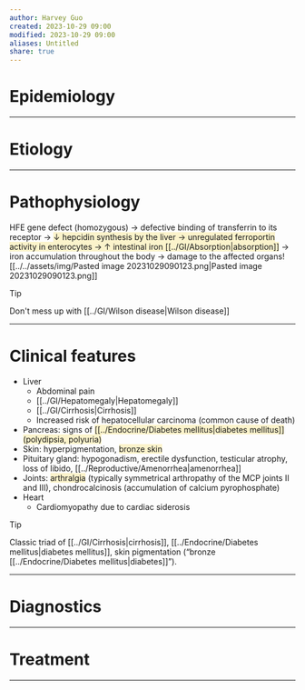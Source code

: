 ```yaml
---
author: Harvey Guo
created: 2023-10-29 09:00
modified: 2023-10-29 09:00
aliases: Untitled
share: true
---
```


# Epidemiology


---
# Etiology


---
# Pathophysiology
HFE gene defect (homozygous) → defective binding of transferrin to its receptor → <span style="background:rgba(240, 200, 0, 0.2)">↓ hepcidin synthesis by the liver → unregulated ferroportin activity in enterocytes → ↑ intestinal iron [[../GI/Absorption|absorption]]</span> → iron accumulation throughout the body → damage to the affected organs![[../../assets/img/Pasted image 20231029090123.png|Pasted image 20231029090123.png]]
>[!tip] 
>Don't mess up with [[../GI/Wilson disease|Wilson disease]]

---
# Clinical features
- Liver
	- Abdominal pain
	- [[../GI/Hepatomegaly|Hepatomegaly]]
	- [[../GI/Cirrhosis|Cirrhosis]]
	- Increased risk of hepatocellular carcinoma (common cause of death)
- Pancreas: signs of <span style="background:rgba(240, 200, 0, 0.2)">[[../Endocrine/Diabetes mellitus|diabetes mellitus]] (polydipsia, polyuria)</span>
- Skin: hyperpigmentation, <span style="background:rgba(240, 200, 0, 0.2)">bronze skin</span> 
- Pituitary gland: hypogonadism, erectile dysfunction, testicular atrophy, loss of libido, [[../Reproductive/Amenorrhea|amenorrhea]]
- Joints: <span style="background:rgba(240, 200, 0, 0.2)">arthralgia</span> (typically symmetrical arthropathy of the MCP joints II and III), chondrocalcinosis (accumulation of calcium pyrophosphate)
- Heart
	- Cardiomyopathy due to cardiac siderosis

>[!tip] 
>Classic triad of [[../GI/Cirrhosis|cirrhosis]], [[../Endocrine/Diabetes mellitus|diabetes mellitus]], skin pigmentation (“bronze [[../Endocrine/Diabetes mellitus|diabetes]]”).

---
# Diagnostics


---
# Treatment


---
